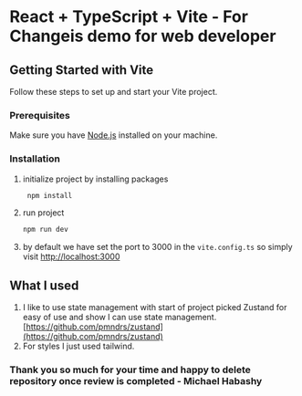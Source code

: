 # React + TypeScript + Vite - For Changeis demo for web developer

## Getting Started with Vite

Follow these steps to set up and start your Vite project.

### Prerequisites

Make sure you have [Node.js](https://nodejs.org/) installed on your machine.

### Installation

1. initialize project by installing packages
   
   ```bash
    npm install
   ```
2. run project

   ```bash
   npm run dev
   ````

3. by default we have set the port to 3000 in the `vite.config.ts` so simply visit [http://localhost:3000](http://localhost:3000)

## What I used

1) I like to use state management with start of project picked Zustand for easy of use and show I can use state management. 
[https://github.com/pmndrs/zustand](https://github.com/pmndrs/zustand)
2) For styles I just used tailwind. 


### Thank you so much for your time and happy to delete repository once review is completed - Michael Habashy

